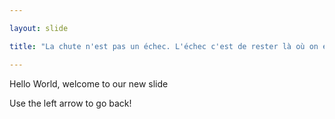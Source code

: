 ```yaml
---

layout: slide

title: "La chute n'est pas un échec. L'échec c'est de rester là où on est tombé. Socrate"

---
```


Hello World, welcome to our new slide

Use the left arrow to go back!
